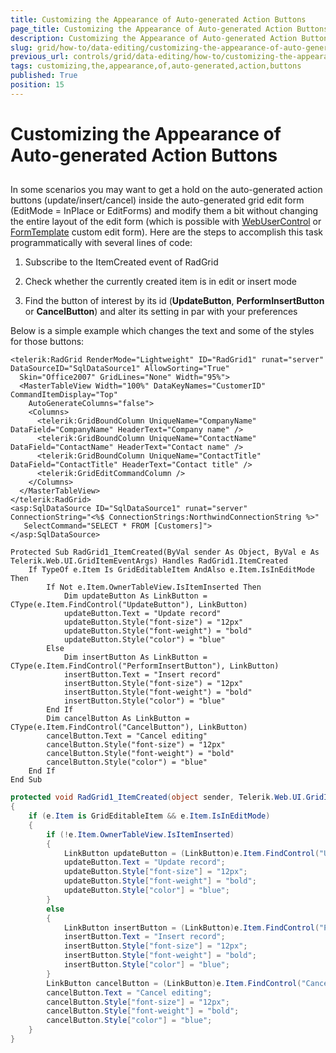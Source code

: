 ```yaml
---
title: Customizing the Appearance of Auto-generated Action Buttons
page_title: Customizing the Appearance of Auto-generated Action Buttons | RadGrid for ASP.NET AJAX Documentation
description: Customizing the Appearance of Auto-generated Action Buttons
slug: grid/how-to/data-editing/customizing-the-appearance-of-auto-generated-action-buttons
previous_url: controls/grid/data-editing/how-to/customizing-the-appearance-of-auto-generated-action-buttons
tags: customizing,the,appearance,of,auto-generated,action,buttons
published: True
position: 15
---
```


# Customizing the Appearance of Auto-generated Action Buttons



##

In some scenarios you may want to get a hold on the auto-generated action buttons (update/insert/cancel) inside the auto-generated grid edit form (EditMode = InPlace or EditForms) and modify them a bit without changing the entire layout of the edit form (which is possible with [WebUserControl](http://demos.telerik.com/aspnet-ajax/Grid/Examples/DataEditing/UserControlEditForm/DefaultCS.aspx) or [FormTemplate](http://demos.telerik.com/aspnet-ajax/Grid/Examples/DataEditing/TemplateFormUpdate/DefaultCS.aspx) custom edit form). Here are the steps to accomplish this task programmatically with several lines of code:

1. Subscribe to the ItemCreated event of RadGrid

1. Check whether the currently created item is in edit or insert mode

1. Find the button of interest by its id (**UpdateButton**, **PerformInsertButton** or **CancelButton**) and alter its setting in par with your preferences

Below is a simple example which changes the text and some of the styles for those buttons:



````ASP.NET
<telerik:RadGrid RenderMode="Lightweight" ID="RadGrid1" runat="server" DataSourceID="SqlDataSource1" AllowSorting="True"
  Skin="Office2007" GridLines="None" Width="95%">
  <MasterTableView Width="100%" DataKeyNames="CustomerID" CommandItemDisplay="Top"
    AutoGenerateColumns="false">
    <Columns>
      <telerik:GridBoundColumn UniqueName="CompanyName" DataField="CompanyName" HeaderText="Company name" />
      <telerik:GridBoundColumn UniqueName="ContactName" DataField="ContactName" HeaderText="Contact name" />
      <telerik:GridBoundColumn UniqueName="ContactTitle" DataField="ContactTitle" HeaderText="Contact title" />
      <telerik:GridEditCommandColumn />
    </Columns>
  </MasterTableView>
</telerik:RadGrid>
<asp:SqlDataSource ID="SqlDataSource1" runat="server" ConnectionString="<%$ ConnectionStrings:NorthwindConnectionString %>"
   SelectCommand="SELECT * FROM [Customers]">
</asp:SqlDataSource>
````
````VB
Protected Sub RadGrid1_ItemCreated(ByVal sender As Object, ByVal e As Telerik.Web.UI.GridItemEventArgs) Handles RadGrid1.ItemCreated
    If TypeOf e.Item Is GridEditableItem AndAlso e.Item.IsInEditMode Then
        If Not e.Item.OwnerTableView.IsItemInserted Then
            Dim updateButton As LinkButton = CType(e.Item.FindControl("UpdateButton"), LinkButton)
            updateButton.Text = "Update record"
            updateButton.Style("font-size") = "12px"
            updateButton.Style("font-weight") = "bold"
            updateButton.Style("color") = "blue"
        Else
            Dim insertButton As LinkButton = CType(e.Item.FindControl("PerformInsertButton"), LinkButton)
            insertButton.Text = "Insert record"
            insertButton.Style("font-size") = "12px"
            insertButton.Style("font-weight") = "bold"
            insertButton.Style("color") = "blue"
        End If
        Dim cancelButton As LinkButton = CType(e.Item.FindControl("CancelButton"), LinkButton)
        cancelButton.Text = "Cancel editing"
        cancelButton.Style("font-size") = "12px"
        cancelButton.Style("font-weight") = "bold"
        cancelButton.Style("color") = "blue"
    End If
End Sub
````
````C#
protected void RadGrid1_ItemCreated(object sender, Telerik.Web.UI.GridItemEventArgs e)
{
    if (e.Item is GridEditableItem && e.Item.IsInEditMode)
    {
        if (!e.Item.OwnerTableView.IsItemInserted)
        {
            LinkButton updateButton = (LinkButton)e.Item.FindControl("UpdateButton");
            updateButton.Text = "Update record";
            updateButton.Style["font-size"] = "12px";
            updateButton.Style["font-weight"] = "bold";
            updateButton.Style["color"] = "blue";
        }
        else
        {
            LinkButton insertButton = (LinkButton)e.Item.FindControl("PerformInsertButton");
            insertButton.Text = "Insert record";
            insertButton.Style["font-size"] = "12px";
            insertButton.Style["font-weight"] = "bold";
            insertButton.Style["color"] = "blue";
        }
        LinkButton cancelButton = (LinkButton)e.Item.FindControl("CancelButton");
        cancelButton.Text = "Cancel editing";
        cancelButton.Style["font-size"] = "12px";
        cancelButton.Style["font-weight"] = "bold";
        cancelButton.Style["color"] = "blue";
    }
}
````

